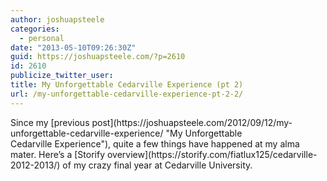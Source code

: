 ```yaml
---
author: joshuapsteele
categories:
  - personal
date: "2013-05-10T09:26:30Z"
guid: https://joshuapsteele.com/?p=2610
id: 2610
publicize_twitter_user:
title: My Unforgettable Cedarville Experience (pt 2)
url: /my-unforgettable-cedarville-experience-pt-2-2/
---
```


<div class="sfy-html"><div class="s-story noborder"><div class="s-header">Since my [previous post](https://joshuapsteele.com/2012/09/12/my-unforgettable-cedarville-experience/ "My Unforgettable Cedarville Experience"), quite a few things have happened at my alma mater. Here’s a [Storify overview](https://storify.com/fiatlux125/cedarville-2012-2013/) of my crazy final year at Cedarville University.

</div></div></div>